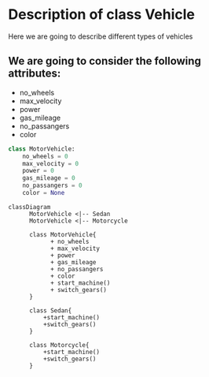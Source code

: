 

Description of class Vehicle
=================================

Here we are going to describe different types of vehicles

We are going to consider the following attributes:
---------------------

* no_wheels
* max_velocity
* power
* gas_mileage
* no_passangers
* color

```python
class MotorVehicle:
    no_wheels = 0
    max_velocity = 0
    power = 0
    gas_mileage = 0
    no_passangers = 0
    color = None

```

```mermaid
classDiagram
      MotorVehicle <|-- Sedan
      MotorVehicle <|-- Motorcycle

      class MotorVehicle{
            + no_wheels
            + max_velocity
            + power
            + gas_mileage
            + no_passangers
            + color
            + start_machine()
            + switch_gears()
      }

      class Sedan{
          +start_machine()
          +switch_gears()
      }

      class Motorcycle{
          +start_machine()
          +switch_gears()
      }
```

